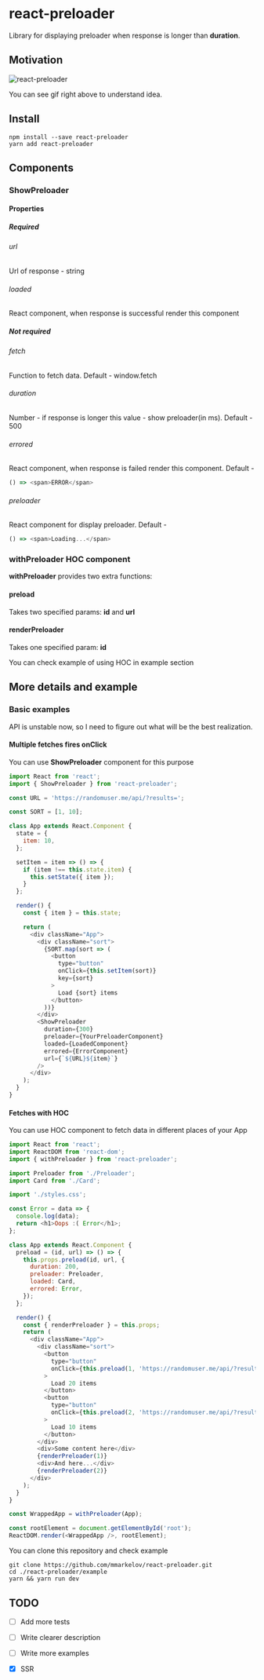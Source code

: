 # react-preloader

Library for displaying preloader when response is longer than **duration**.

## Motivation


![react-preloader](https://media.giphy.com/media/ckTGwxd9JMUJG4PaGe/giphy.gif)

You can see gif right above to understand idea.

## Install

```shell
npm install --save react-preloader
yarn add react-preloader
```

## Components

### ShowPreloader

#### Properties

##### Required

###### url
Url of response - string

###### loaded
React component, when response is successful render this component

##### Not required

###### fetch
Function to fetch data. Default - window.fetch

###### duration
Number - if response is longer this value - show preloader(in ms). Default - 500

###### errored
React component, when response is failed render this component. Default -
```js
() => <span>ERROR</span>
```

###### preloader
React component for display preloader. Default -
```js
() => <span>Loading...</span>
```

### withPreloader HOC component

**withPreloader** provides two extra functions:

#### preload
Takes two specified params: **id** and **url**

#### renderPreloader
Takes one specified param: **id**

You can check example of using HOC in example section

## More details and example

### Basic examples

API is unstable now, so I need to figure out what will be the best realization.

#### Multiple fetches fires **onClick**

You can use **ShowPreloader** component for this purpose

```js
import React from 'react';
import { ShowPreloader } from 'react-preloader';

const URL = 'https://randomuser.me/api/?results=';

const SORT = [1, 10];

class App extends React.Component {
  state = {
    item: 10,
  };

  setItem = item => () => {
    if (item !== this.state.item) {
      this.setState({ item });
    }
  };

  render() {
    const { item } = this.state;

    return (
      <div className="App">
        <div className="sort">
          {SORT.map(sort => (
            <button
              type="button"
              onClick={this.setItem(sort)}
              key={sort}
            >
              Load {sort} items
            </button>
          ))}
        </div>
        <ShowPreloader
          duration={300}
          preloader={YourPreloaderComponent}
          loaded={LoadedComponent}
          errored={ErrorComponent}
          url={`${URL}${item}`}
        />
      </div>
    );
  }
}
```

#### Fetches with **HOC**

You can use HOC component to fetch data in different places of your App

```js
import React from 'react';
import ReactDOM from 'react-dom';
import { withPreloader } from 'react-preloader';

import Preloader from './Preloader';
import Card from './Card';

import './styles.css';

const Error = data => {
  console.log(data);
  return <h1>Oops :( Error</h1>;
};

class App extends React.Component {
  preload = (id, url) => () => {
    this.props.preload(id, url, {
      duration: 200,
      preloader: Preloader,
      loaded: Card,
      errored: Error,
    });
  };

  render() {
    const { renderPreloader } = this.props;
    return (
      <div className="App">
        <div className="sort">
          <button
            type="button"
            onClick={this.preload(1, 'https://randomuser.me/api/?results=20')}
          >
            Load 20 items
          </button>
          <button
            type="button"
            onClick={this.preload(2, 'https://randomuser.me/api/?results=10')}
          >
            Load 10 items
          </button>
        </div>
        <div>Some content here</div>
        {renderPreloader(1)}
        <div>And here...</div>
        {renderPreloader(2)}
      </div>
    );
  }
}

const WrappedApp = withPreloader(App);

const rootElement = document.getElementById('root');
ReactDOM.render(<WrappedApp />, rootElement);
```

You can clone this repository and check example

```shell
git clone https://github.com/mmarkelov/react-preloader.git
cd ./react-preloader/example
yarn && yarn run dev
```

## TODO

- [ ] Add more tests
- [ ] Write clearer description
- [ ] Write more examples
- [x] SSR

